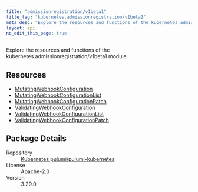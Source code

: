 ```yaml
---
title: "admissionregistration/v1beta1"
title_tag: "kubernetes.admissionregistration/v1beta1"
meta_desc: "Explore the resources and functions of the kubernetes.admissionregistration/v1beta1 module."
layout: api
no_edit_this_page: true
---
```


<!-- WARNING: this file was generated by Pulumi Docs Generator. -->
<!-- Do not edit by hand unless you're certain you know what you are doing! -->

Explore the resources and functions of the kubernetes.admissionregistration/v1beta1 module.

<h2 id="resources">Resources</h2>
<ul class="api">
    <li><a href="mutatingwebhookconfiguration/" title="MutatingWebhookConfiguration"><span class="api-symbol api-symbol--resource"></span>MutatingWebhookConfiguration</a></li>
    <li><a href="mutatingwebhookconfigurationlist/" title="MutatingWebhookConfigurationList"><span class="api-symbol api-symbol--resource"></span>MutatingWebhookConfigurationList</a></li>
    <li><a href="mutatingwebhookconfigurationpatch/" title="MutatingWebhookConfigurationPatch"><span class="api-symbol api-symbol--resource"></span>MutatingWebhookConfigurationPatch</a></li>
    <li><a href="validatingwebhookconfiguration/" title="ValidatingWebhookConfiguration"><span class="api-symbol api-symbol--resource"></span>ValidatingWebhookConfiguration</a></li>
    <li><a href="validatingwebhookconfigurationlist/" title="ValidatingWebhookConfigurationList"><span class="api-symbol api-symbol--resource"></span>ValidatingWebhookConfigurationList</a></li>
    <li><a href="validatingwebhookconfigurationpatch/" title="ValidatingWebhookConfigurationPatch"><span class="api-symbol api-symbol--resource"></span>ValidatingWebhookConfigurationPatch</a></li>
</ul>

<h2 id="package-details">Package Details</h2>
<dl class="package-details">
	<dt>Repository</dt>
	<dd><a href="https://github.com/pulumi/pulumi-kubernetes">Kubernetes pulumi/pulumi-kubernetes</a></dd>
	<dt>License</dt>
	<dd>Apache-2.0</dd>
	<dt>Version</dt>
	<dd>3.29.0</dd>
</dl>

